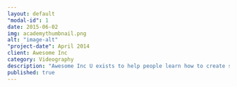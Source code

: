 ```yaml
---
layout: default
"modal-id": 1
date: 2015-06-02
img: academythumbnail.png
alt: "image-alt"
"project-date": April 2014
client: Awesome Inc
category: Videography
description: "Awesome Inc U exists to help people learn how to create software. Our classes are attended by students, independent entrepreneurs, and corporate teams. It’s never too early or too late to learn to code. You don’t need to be a genius to learn to code, you just need to be determined."
published: true
---
```


